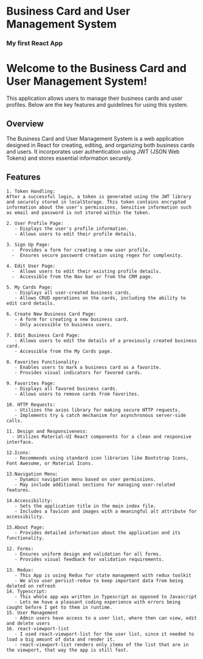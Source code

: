 # Business Card and User Management System
### My first React App

# Welcome to the Business Card and User Management System!

This application allows users to manage their business cards and user profiles. Below are the key features and guidelines for using this system.

## Overview

The Business Card and User Management System is a web application designed in React for creating, editing, and organizing both business cards and users. It incorporates user authentication using JWT (JSON Web Tokens) and stores essential information securely.

## Features

    1. Token Handling:
    After a successful login, a token is generated using the JWT library and securely stored in localStorage. This token contains encrypted information about the user's permissions. Sensitive information such as email and password is not stored within the token.

    2. User Profile Page:
       - Displays the user's profile information.
       - Allows users to edit their profile details.

    3. Sign Up Page:
      -  Provides a form for creating a new user profile.
      -  Ensures secure password creation using regex for complexity.

    4. Edit User Page:
      -  Allows users to edit their existing profile details.
      -  Accessible from the Nav bar or from the CRM page.

    5. My Cards Page:
       - Displays all user-created business cards.
       - Allows CRUD operations on the cards, including the ability to edit card details.

    6. Create New Business Card Page:
       - A form for creating a new business card.
       - Only accessible to business users.

    7. Edit Business Card Page:
       - Allows users to edit the details of a previously created business card.
       - Accessible from the My Cards page.

    8. Favorites Functionality:
       - Enables users to mark a business card as a favorite.
       - Provides visual indicators for favored cards.

    9. Favorites Page:
       - Displays all favored business cards.
       - Allows users to remove cards from favorites.

    10. HTTP Requests:
       - Utilizes the axios library for making secure HTTP requests.
       - Implements try & catch mechanism for asynchronous server-side calls.

    11. Design and Responsiveness:
      - Utilizes Material-UI React components for a clean and responsive interface.

    12.Icons:
       - Recommends using standard icon libraries like Bootstrap Icons, Font Awesome, or Material Icons.

    13.Navigation Menu:
       - Dynamic navigation menu based on user permissions.
       - May include additional sections for managing user-related features.

    14.Accessibility:
       - Sets the application title in the main index file.
       - Includes a favicon and images with a meaningful alt attribute for accessibility.

    15.About Page:
       - Provides detailed information about the application and its functionality.

    12. Forms:
       - Ensures uniform design and validation for all forms.
       - Provides visual feedback for validation requirements.

    13. Redux:
       - This App is using Redux for state management with redux toolkit
       - We also user persist-redux to keep important data from being deleted on refresh
    14. Typescript:
       - This whole app was written in Typescript as opposed to Javascript
       - Lets me have a pleasant coding experience with errors being caught before I get to them in runtime.
    15. User Management
       - Admin users have access to a user list, where then can view, edit and delete users
    16. react-viewport-list
       - I used react-viewport-list for the user list, since it needed to load a big amount of data and render it.
       - react-viewport-list renders only items of the list that are in the viewport, that way the app is still fast.





   